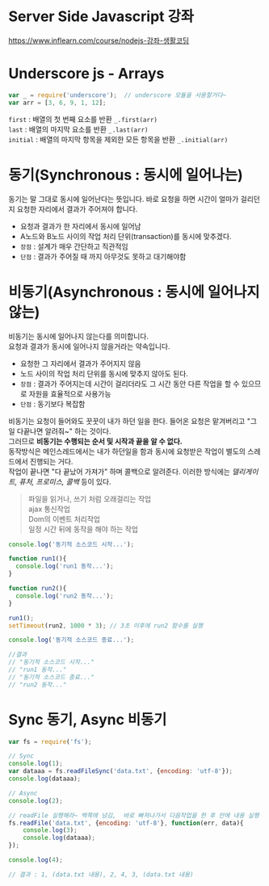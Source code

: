 # Server Side Javascript 강좌
https://www.inflearn.com/course/nodejs-강좌-생활코딩


# Underscore js - Arrays
```js
var _ = require('underscore');  // underscore 모듈을 사용할거다~
var arr = [3, 6, 9, 1, 12];
```
  
`first` : 배열의 첫 번째 요소를 반환 `_.first(arr)`  
`last` : 배열의 마지막 요소를 반환 `_.last(arr)`  
`initial` : 배열의 마지막 항목을 제외한 모든 항목을 반환  `_.initial(arr)`  





# 동기(Synchronous : 동시에 일어나는)
동기는 말 그대로 동시에 일어난다는 뜻입니다.
바로 요청을 하면 시간이 얼마가 걸리던지 요청한 자리에서 결과가 주어져야 합니다.

- 요청과 결과가 한 자리에서 동시에 일어남
- A노드와 B노드 사이의 작업 처리 단위(transaction)를 동시에 맞추겠다.
- `장점` : 설계가 매우 간단하고 직관적임
- `단점` : 결과가 주어질 때 까지 아무것도 못하고 대기해야함

# 비동기(Asynchronous : 동시에 일어나지 않는)
비동기는 동시에 일어나지 않는다를 의미합니다.  
요청과 결과가 동시에 일어나지 않을거라는 약속입니다. 

- 요청한 그 자리에서 결과가 주어지지 않음
- 노드 사이의 작업 처리 단위를 동시에 맞추지 않아도 된다.
- `장점` : 결과가 주어지는데 시간이 걸리더라도 그 시간 동안 다른 작업을 할 수 있으므로 자원을 효율적으로 사용가능
- `단점` : 동기보다 복잡함

비동기는 요청이 들어와도 꿋꿋이 내가 하던 일을 한다. 들어온 요청은 맡겨버리고 "그 일 다끝나면 알려줘~" 하는 것이다.  
그러므로 **비동기는 수행되는 순서 및 시작과 끝을 알 수 없다.**  
동작방식은 메인스레드에서는 내가 하던일을 함과 동시에 요청받은 작업이 별도의 스레드에서 진행되는 거다.  
작업이 끝나면 "다 끝났어 가져가" 하며 콜백으로 알려준다. 이러한 방식에는 _델리게이트, 퓨처, 프로미스, 콜백_ 등이 있다. 


> 파일을 읽거나, 쓰기 처럼 오래걸리는 작업  
> ajax 통신작업  
> Dom의 이벤트 처리작업  
> 일정 시간 뒤에 동작을 해야 하는 작업  

```js
console.log('동기적 소스코드 시작...');

function run1(){
  console.log('run1 동작...');
}

function run2(){
  console.log('run2 동작...');
}

run1();
setTimeout(run2, 1000 * 3); // 3초 이후에 run2 함수를 실행 

console.log('동기적 소스코드 종료...');

//결과 
// "동기적 소스코드 시작..."
// "run1 동작..."
// "동기적 소스코드 종료..."
// "run2 동작..."
```

# Sync 동기, Async 비동기

```js
var fs = require('fs');

// Sync
console.log(1);
var dataaa = fs.readFileSync('data.txt', {encoding: 'utf-8'});
console.log(dataaa);

// Async
console.log(2);

// readFile 실행해라~ 백쪽에 넘김,  바로 빠져나가서 다음작업을 한 후 안에 내용 실행
fs.readFile('data.txt', {encoding: 'utf-8'}, function(err, data){  
    console.log(3);
    console.log(dataaa);
});

console.log(4);  

// 결과 : 1, (data.txt 내용), 2, 4, 3, (data.txt 내용)
```
